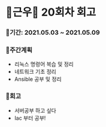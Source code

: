 # 🌼근우🌼 20회차 회고

### 🥕기간: 2021.05.03 ~ 2021.05.09

### 🍆주간계획

- 리눅스 명령어 복습 및 정리
- 네트워크 기초 정리
- Ansible 공부 및 정리

### 🥦회고

- 서버공부 하고 싶다
- Iac 부터 공부!

